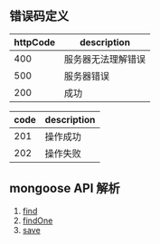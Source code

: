 ## 错误码定义

httpCode | description
--| --
400 | 服务器无法理解错误
500 | 服务器错误
200 | 成功

code | description
-- | --
201 | 操作成功
202 | 操作失败

## mongoose API 解析

1. [find](https://mongoosejs.com/docs/api.html#model_Model.find)
2. [findOne](https://mongoosejs.com/docs/api.html#model_Model.findOne)
3. [save](https://mongoosejs.com/docs/api.html#document_Document-save)


